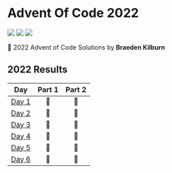 # Advent Of Code 2022

![](https://img.shields.io/badge/Day%20📅-12-red)
![](https://img.shields.io/badge/Stars%20⭐-0-yellow)
![](https://img.shields.io/badge/Days%20Completed-7-blue)

🎄 2022 Advent of Code Solutions by **Braeden Kilburn**

<!--- advent_readme_stars table --->

## 2022 Results

|                     Day                      | Part 1 | Part 2 |
| :------------------------------------------: | :----: | :----: |
| [Day 1](https://adventofcode.com/2022/day/1) |   🎄   |   🎄   |
| [Day 2](https://adventofcode.com/2022/day/2) |   🎄   |   🎄   |
| [Day 3](https://adventofcode.com/2022/day/3) |   🎄   |   🎄   |
| [Day 4](https://adventofcode.com/2022/day/4) |   🎄   |   🎄   |
| [Day 5](https://adventofcode.com/2022/day/5) |   🎄   |   🎄   |
| [Day 6](https://adventofcode.com/2022/day/6) |   🎄   |   🎄   |

<!--- advent_readme_stars table --->

